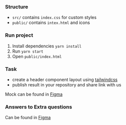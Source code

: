 ### Structure

- `src/` contains `index.css` for custom styles
- `public/` contains `intex.html` and icons

### Run project

1. Install dependencies `yarn install`
2. Run `yarn start`
3. Open `public/index.html`

### Task

- create a header component layout using [tailwindcss](https://tailwindcss.com/)
- publish result in your repository and share link with us

Mock can be found in [Figma](https://www.figma.com/file/JntC2biTOwdyofiRpD38li/layout-interview?node-id=0%3A1)

### Answers to Extra questions

Can be found in [Figma](https://www.figma.com/file/Vr2mFfiMB0z9vtmTgH18bn/layout-interview-(Copy)?node-id=0%3A1)
